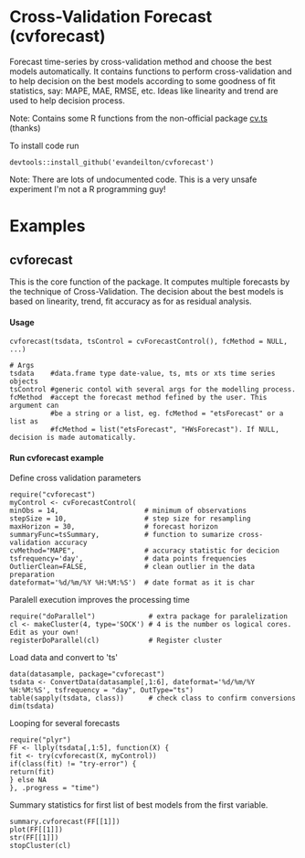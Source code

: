 # Cross-Validation Forecast (cvforecast)
Forecast time-series by cross-validation method and choose the best models automatically.
It contains functions to perform cross-validation and to help decision on the best models according to some
goodness of fit statistics, say: MAPE, MAE, RMSE, etc. Ideas like linearity and trend are used to help decision process.

Note: Contains some R functions from the non-official package <a href="https://github.com/zachmayer/cv.ts">cv.ts</a> (thanks)

To install code run
```{R}
devtools::install_github('evandeilton/cvforecast')
```
Note: There are lots of undocumented code. This is a very unsafe experiment I'm not a R programming guy!

# Examples
##  cvforecast

This is the core function of the package. It computes multiple forecasts by the technique of Cross-Validation. The decision about the best models is based on linearity, trend, fit accuracy as for as residual analysis.

#### Usage
```{R}
cvforecast(tsdata, tsControl = cvForecastControl(), fcMethod = NULL, ...)

# Args
tsdata    #data.frame type date-value, ts, mts or xts time series objects
tsControl #generic contol with several args for the modelling process. 
fcMethod  #accept the forecast method fefined by the user. This argument can
          #be a string or a list, eg. fcMethod = "etsForecast" or a list as 
          #fcMethod = list("etsForecast", "HWsForecast"). If NULL, decision is made automatically.
```

#### Run cvforecast example
Define cross validation parameters

```{R}
require("cvforecast")
myControl <- cvForecastControl(
minObs = 14,                     # minimum of observations
stepSize = 10,                   # step size for resampling
maxHorizon = 30,                 # forecast horizon
summaryFunc=tsSummary,           # function to sumarize cross-validation accuracy
cvMethod="MAPE",                 # accuracy statistic for decicion
tsfrequency='day',               # data points frequencies
OutlierClean=FALSE,              # clean outlier in the data preparation
dateformat='%d/%m/%Y %H:%M:%S')  # date format as it is char
```
Paralell execution improves the processing time

```{R}
require("doParallel")             # extra package for paralelization
cl <- makeCluster(4, type='SOCK') # 4 is the number os logical cores. Edit as your own!
registerDoParallel(cl)            # Register cluster
```
Load data and convert to 'ts'
```{R}
data(datasample, package="cvforecast")
tsdata <- ConvertData(datasample[,1:6], dateformat='%d/%m/%Y %H:%M:%S', tsfrequency = "day", OutType="ts")
table(sapply(tsdata, class))      # check class to confirm conversions
dim(tsdata)
```
Looping for several forecasts
```{R}
require("plyr")
FF <- llply(tsdata[,1:5], function(X) {
fit <- try(cvforecast(X, myControl))
if(class(fit) != "try-error") {
return(fit)
} else NA
}, .progress = "time")
```
Summary statistics for first list of best models from the first variable.
```{R}
summary.cvforecast(FF[[1]])
plot(FF[[1]])
str(FF[[1]])
stopCluster(cl)
```

